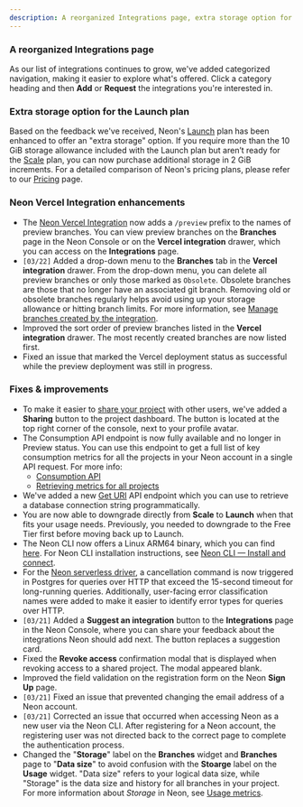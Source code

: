 ```yaml
---
description: A reorganized Integrations page, extra storage option for the Launch plan, Vercel integration enhancements, and more
---
```


### A reorganized Integrations page

As our list of integrations continues to grow, we've added categorized navigation, making it easier to explore what's offered. Click a category heading and then **Add** or **Request** the integrations you're interested in.

### Extra storage option for the Launch plan

Based on the feedback we've received, Neon's [Launch](/docs/introduction/plans#launch) plan has been enhanced to offer an "extra storage" option. If you require more than the 10 GiB storage allowance included with the Launch plan but aren’t ready for the [Scale](/docs/introduction/plans#scale) plan, you can now purchase additional storage in 2 GiB increments. For a detailed comparison of Neon's pricing plans, please refer to our [Pricing](https://neon.tech/pricing) page.

### Neon Vercel Integration enhancements

- The [Neon Vercel Integration](https://vercel.com/integrations/neon) now adds a `/preview` prefix to the names of preview branches. You can view preview branches on the **Branches** page in the Neon Console or on the **Vercel integration** drawer, which you can access on the **Integrations** page.
- `[03/22]` Added a drop-down menu to the **Branches** tab in the **Vercel integration** drawer. From the drop-down menu, you can delete all preview branches or only those marked as `Obsolete`. Obsolete branches are those that no longer have an associated git branch. Removing old or obsolete branches regularly helps avoid using up your storage allowance or hitting branch limits. For more information, see [Manage branches created by the integration](/docs/guides/vercel#manage-branches-created-by-the-integration).
- Improved the sort order of preview branches listed in the **Vercel integration** drawer. The most recently created branches are now listed first.
- Fixed an issue that marked the Vercel deployment status as successful while the preview deployment was still in progress.

### Fixes & improvements

- To make it easier to [share your project](/docs/guides/project-sharing-guide) with other users, we've added a **Sharing** button to the project dashboard. The button is located at the top right corner of the console, next to your profile avatar.
- The Consumption API endpoint is now fully available and no longer in Preview status. You can use this endpoint to get a full list of key consumption metrics for all the projects in your Neon account in a single API request. For more info:
    - [Consumption API](https://api-docs.neon.tech/reference/listprojectsconsumption)
    - [Retrieving metrics for all projects](/docs/guides/partner-billing#retrieving-metrics-for-all-projects)
- We've added a new [Get URI](https://api-docs.neon.tech/reference/getconnectionuri) API endpoint which you can use to retrieve a database connection string programmatically.
- You are now able to downgrade directly from **Scale** to **Launch** when that fits your usage needs. Previously, you needed to downgrade to the Free Tier first before moving back up to Launch.
- The Neon CLI now offers a Linux ARM64 binary, which you can find [here](https://github.com/neondatabase/neonctl/releases). For Neon CLI installation instructions, see [Neon CLI — Install and connect](/docs/reference/cli-install).
- For the [Neon serverless driver](/docs/serverless/serverless-driver), a cancellation command is now triggered in Postgres for queries over HTTP that exceed the 15-second timeout for long-running queries. Additionally, user-facing error classification names were added to make it easier to identify error types for queries over HTTP.
- `[03/21]` Added a **Suggest an integration** button to the **Integrations** page in the Neon Console, where you can share your feedback about the integrations Neon should add next. The button replaces a suggestion card.
- Fixed the **Revoke access** confirmation modal that is displayed when revoking access to a shared project. The modal appeared blank.
- Improved the field validation on the registration form on the Neon **Sign Up** page.
- `[03/21]` Fixed an issue that prevented changing the email address of a Neon account.
- `[03/21]` Corrected an issue that occurred when accessing Neon as a new user via the Neon CLI. After registering for a Neon account, the registering user was not directed back to the correct page to complete the authentication process.
- Changed the "**Storage**" label on the **Branches** widget and **Branches** page to "**Data size**" to avoid confusion with the **Stoarge** label on the **Usage** widget. "Data size" refers to your logical data size, while "Storage" is the data size and history for all branches in your project. For more information about _Storage_ in Neon, see [Usage metrics](/docs/introduction/usage-metrics).
